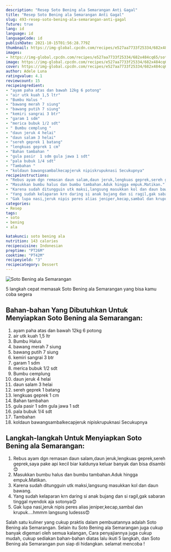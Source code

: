 ```yaml
---
description: "Resep Soto Bening ala Semarangan Anti Gagal"
title: "Resep Soto Bening ala Semarangan Anti Gagal"
slug: 493-resep-soto-bening-ala-semarangan-anti-gagal
future: true
lang: id
language: id
languageCode: id
publishDate: 2021-10-15T01:56:28.779Z 
thumbnail: https://img-global.cpcdn.com/recipes/e527aa7733f25334/682x484cq65/soto-bening-ala-semarangan-foto-resep-utama.png
images:
- https://img-global.cpcdn.com/recipes/e527aa7733f25334/682x484cq65/soto-bening-ala-semarangan-foto-resep-utama.png
image: https://img-global.cpcdn.com/recipes/e527aa7733f25334/682x484cq65/soto-bening-ala-semarangan-foto-resep-utama.png
cover: https://img-global.cpcdn.com/recipes/e527aa7733f25334/682x484cq65/soto-bening-ala-semarangan-foto-resep-utama.png
author: Adele Luna
ratingvalue: 4.1
reviewcount: 15
recipeingredient:
- "ayam paha atas dan bawah 12kg 6 potong"
- "air utk kuah 1,5 ltr"
- "Bumbu Halus "
- "bawang merah 7 siung"
- "bawang putih 7 siung"
- "kemiri sangrai 3 btr"
- "garam 1 sdm"
- "merica bubuk 1/2 sdt"
- " Bumbu cemplung "
- "daun jeruk 4 helai"
- "daun salam 3 helai"
- "sereh geprek 1 batang"
- "lengkuas geprek 1 cm"
- "Bahan tambahan "
- "gula pasir  1 sdm gula jawa 1 sdt"
- "pala bubuk 1/4 sdt"
- "Tambahan "
- "koldaun bawangsambalkecapjeruk nipiskrupuknasi Secukupnya"
recipeinstructions:
- "Rebus ayam dgn remasan daun salam,daun jeruk,lengkuas geprek,sereh geprek,saya pake api kecil biar kaldunya keluar banyak dan bisa disambi😊"
- "Masukkan bumbu halus dan bumbu tambahan.Aduk hingga empuk.Matikan."
- "Karena sudah ditungguin utk maksi,langsung masukkan kol dan daun bawang."
- "Yang sudah kelaparan krn daring si anak bujang dan si ragil,gak sabaran tinggal nyendok aja sotonya😊"
- "Gak lupa nasi,jeruk nipis peres alias jeniper,kecap,sambal dan krupuk....hmmm langsung ludesss😍"
categories:
- Resep
tags:
- soto
- bening
- ala

katakunci: soto bening ala 
nutrition: 143 calories
recipecuisine: Indonesian
preptime: "PT26M"
cooktime: "PT42M"
recipeyield: "3"
recipecategory: Dessert
---
```



![Soto Bening ala Semarangan](https://img-global.cpcdn.com/recipes/e527aa7733f25334/682x484cq65/soto-bening-ala-semarangan-foto-resep-utama.png)

5 langkah cepat memasak  Soto Bening ala Semarangan yang bisa kamu coba segera

<!--inarticleads1-->

## Bahan-bahan Yang Dibutuhkan Untuk Menyiapkan Soto Bening ala Semarangan:

1. ayam paha atas dan bawah 12kg 6 potong
1. air utk kuah 1,5 ltr
1. Bumbu Halus 
1. bawang merah 7 siung
1. bawang putih 7 siung
1. kemiri sangrai 3 btr
1. garam 1 sdm
1. merica bubuk 1/2 sdt
1.  Bumbu cemplung 
1. daun jeruk 4 helai
1. daun salam 3 helai
1. sereh geprek 1 batang
1. lengkuas geprek 1 cm
1. Bahan tambahan 
1. gula pasir  1 sdm gula jawa 1 sdt
1. pala bubuk 1/4 sdt
1. Tambahan 
1. koldaun bawangsambalkecapjeruk nipiskrupuknasi Secukupnya



<!--inarticleads2-->

## Langkah-langkah Untuk Menyiapkan Soto Bening ala Semarangan:

1. Rebus ayam dgn remasan daun salam,daun jeruk,lengkuas geprek,sereh geprek,saya pake api kecil biar kaldunya keluar banyak dan bisa disambi😊
1. Masukkan bumbu halus dan bumbu tambahan.Aduk hingga empuk.Matikan.
1. Karena sudah ditungguin utk maksi,langsung masukkan kol dan daun bawang.
1. Yang sudah kelaparan krn daring si anak bujang dan si ragil,gak sabaran tinggal nyendok aja sotonya😊
1. Gak lupa nasi,jeruk nipis peres alias jeniper,kecap,sambal dan krupuk....hmmm langsung ludesss😍




Salah satu kuliner yang cukup praktis dalam pembuatannya adalah  Soto Bening ala Semarangan. Selain itu  Soto Bening ala Semarangan  juga cukup banyak digemari oleh semua kalangan, Cara penyajiannya juga cukup mudah, cukup sediakan bahan-bahan diatas lalu ikuti 5 langkah, dan  Soto Bening ala Semarangan  pun siap di hidangkan. selamat mencoba !
